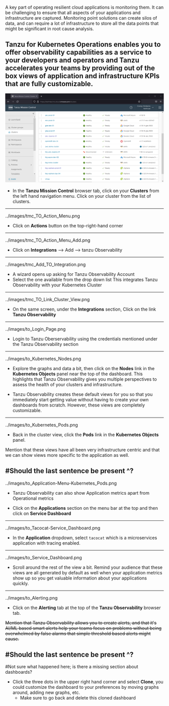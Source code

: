 A key part of operating resilient cloud applications is monitoring them. It can be challenging to ensure that all aspects of your applications and infrastructure are captured. Monitoring point solutions can create silos of data, and can require a lot of infrastructure to store all the data points that might be significant in root cause analysis.

Tanzu for Kubernetes Operations enables you to offer observability capabilities as a service to your developers and operators and Tanzu accelerates your teams by providing out of the box views of application and infrastructure KPIs that are fully customizable.
---

![Tanzu Observability](../images/tmc_Clusters.png)

- In the **Tanzu Mission Control** browser tab, click on your **Clusters** from the left hand navigation menu. Click on your cluster from the list of clusters. 
---
../images/tmc_TO_Action_Menu.png

- Click on **Actions** button on the top-right-hand corner
---
../images/tmc_TO_Action_Menu_Add.png

- Click on **Integrations**  --> Add --> tanzu Observability
---
../images/tmc_Add_TO_Integration.png

- A wizard opens up asking for Tanzu Observability Account
- Select the one available from the drop down list
This integrates Tanzu Observability with your Kubernetes Cluster
---
../images/tmc_TO_Link_Cluster_View.png

- On the same screen, under the **Integrations** section, Click on the link **Tanzu Observability**
---
../images/to_Login_Page.png

- Login to Tanzu Oberservability using the credentials mentioned under the Tanzu Observability section

---
../images/to_Kubernetes_Nodes.png

- Explore the graphs and data a bit, then click on the **Nodes** link in the **Kubernetes Objects** panel near the top of the dashboard.  This highlights that Tanzu Observability gives you multiple perspectives to assess the health of your clusters and infrastructure.

- Tanzu Observability creates these default views for you so that you immediately start getting value without having to create your own dashboards from scratch.  However, these views are completely customizable.
---
../images/to_Kubernetes_Pods.png

- Back in the cluster view, click the **Pods** link in the **Kubernetes Objects** panel. 

Mention that these views have all been very infrastructure centric and that we can show views more specific to the application as well.

#Should the last sentence be present ^?
---
../images/to_Application-Menu-Kubernetes_Pods.png

- Tanzu Observability can also show Application metrics apart from Operational metrics

- Click on the **Applications** section on the menu bar at the top and then click on **Service Dashboard**
---
../images/to_Tacocat-Service_Dashboard.png

- In the **Application** dropdown, select `tacocat` which is a microservices application with tracing enabled.
---
../images/to_Service_Dashboard.png

- Scroll around the rest of the view a bit.  Remind your audience that these views are all generated by default as well when your application metrics show up so you get valuable information about your applications quickly.
---
../images/to_Alerting.png

- Click on the **Alerting** tab at the top of the **Tanzu Observability** browser tab. 

~~Mention that Tanzu Observability allows you to create alerts, and that it's AI/ML based smart alerts help your teams focus on problems without being overwhelmed by false alarms that simple threshold based alerts might cause.~~ 

#Should the last sentence be present ^?
---
#Not sure what happened here; is there a missing section about dashboards?
- Click the three dots in the upper right hand corner and select **Clone**, you could customize the dashboard to your preferences by moving graphs around, adding new graphs, etc.
  - Make sure to go back and delete this cloned dashboard